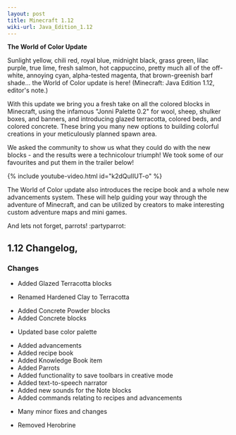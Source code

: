 ```yaml
---
layout: post
title: Minecraft 1.12
wiki-url: Java_Edition_1.12
---
```


**The World of Color Update**

Sunlight yellow, chili red, royal blue, midnight black, grass green, lilac purple, true lime, fresh salmon,
hot cappuccino, pretty much all of the off-white, annoying cyan, alpha-tested magenta, that brown-greenish barf shade...
the World of Color update is here! (Minecraft: Java Edition 1.12, editor's note.)

With this update we bring you a fresh take on all the colored blocks in Minecraft,
using the infamous "Jonni Palette 0.2" for wool, sheep, shulker boxes, and banners,
and introducing glazed terracotta, colored beds, and colored concrete.
These bring you many new options to building colorful creations in your meticulously planned spawn area.

We asked the community to show us what they could do with the new blocks - and the results were a technicolour triumph!
We took some of our favourites and put them in the trailer below!

{% include youtube-video.html id="k2dQuIIUT-o" %}

The World of Color update also introduces the recipe book and a whole new advancements system.
These will help guiding your way through the adventure of Minecraft,
and can be utilized by creators to make interesting custom adventure maps and mini games.

And lets not forget, parrots! :partyparrot:

## 1.12 Changelog,

### Changes

+ Added Glazed Terracotta blocks
* Renamed Hardened Clay to Terracotta
+ Added Concrete Powder blocks
+ Added Concrete blocks
* Updated base color palette
+ Added advancements
+ Added recipe book
+ Added Knowledge Book item
+ Added Parrots
+ Added functionality to save toolbars in creative mode
+ Added text-to-speech narrator
+ Added new sounds for the Note blocks
+ Added commands relating to recipes and advancements
* Many minor fixes and changes
- Removed Herobrine

